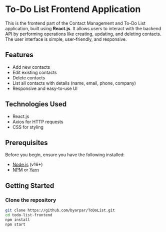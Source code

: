 # To-Do List Frontend Application

This is the frontend part of the Contact Management and To-Do List application, built using **React.js**. It allows users to interact with the backend API by performing operations like creating, updating, and deleting contacts. The user interface is simple, user-friendly, and responsive.

## Features

- Add new contacts
- Edit existing contacts
- Delete contacts
- List all contacts with details (name, email, phone, company)
- Responsive and easy-to-use UI

## Technologies Used

- React.js
- Axios for HTTP requests
- CSS for styling

## Prerequisites

Before you begin, ensure you have the following installed:

- [Node.js](https://nodejs.org/en/) (v16+)
- [NPM](https://www.npmjs.com/) or [Yarn](https://yarnpkg.com/)

## Getting Started

### Clone the repository

```bash
git clone https://github.com/byarpar/ToDoList.git
cd todo-list-frontend
npm install
npm start


